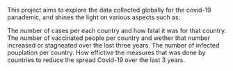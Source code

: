 This project aims to explore the data collected globally for the covid-19 panademic, and shines the light on various aspects such as:

The number of cases per each country and how fatal it was for that country.
The number of vaccinated people per country and wether that number increased or stagneated over the last three years.
The number of infected pouplation per country.
How effictive the measures that was done by countries to reduce the spread Covid-19 over the last 3 years.
